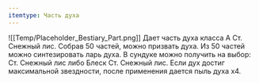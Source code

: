 ```yaml
---
itemtype: Часть духа
---
```

![[Temp/Placeholder_Bestiary_Part.png]]
Дает часть духа класса А Ст. Снежный лис. Собрав 50 частей, можно призвать духа. Из 50 частей можно синтезировать ларь духа. В сундуке можно получить на выбор: Ст. Снежный лис либо Блеск Ст. Снежный лис. Если дух достиг максимальной звездности, после применения дается пыль духа х4.
